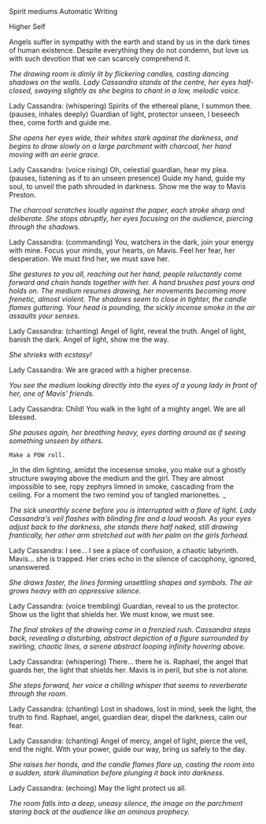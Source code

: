 
Spirit mediums
Automatic Writing

Higher Self

Angels suffer in sympathy with the earth and stand by us in the dark times of human existence. Despite everything they do not condemn, but love us with such devotion that we can scarcely comprehend it.



_The drawing room is dimly lit by flickering candles, casting dancing shadows on the walls. Lady Cassandra stands at the centre, her eyes half-closed, swaying slightly as she begins to chant in a low, melodic voice._



Lady Cassandra: (whispering) Spirits of the ethereal plane, I summon thee. (pauses, inhales deeply) Guardian of light, protector unseen, I beseech thee, come forth and guide me.

_She opens her eyes wide, their whites stark against the darkness, and begins to draw slowly on a large parchment with charcoal, her hand moving with an eerie grace._

Lady Cassandra: (voice rising) Oh, celestial guardian, hear my plea. (pauses, listening as if to an unseen presence) Guide my hand, guide my soul, to unveil the path shrouded in darkness. Show me the way to Mavis Preston.

_The charcoal scratches loudly against the paper, each stroke sharp and deliberate. She stops abruptly, her eyes focusing on the audience, piercing through the shadows._

Lady Cassandra: (commanding) You, watchers in the dark, join your energy with mine. Focus your minds, your hearts, on Mavis. Feel her fear, her desperation. We must find her, we must save her.

_She gestures to you all, reaching out her hand, people reluctantly come forward and chain hands together with her. A hand brushes past yours and holds on. The medium resumes drawing, her movements becoming more frenetic, almost violent. The shadows seem to close in tighter, the candle flames guttering. Your head is pounding, the sickly incense smoke in the air assaults your senses._

Lady Cassandra: (chanting) Angel of light, reveal the truth. Angel of light, banish the dark. Angel of light, show me the way.

_She shrieks with ecstasy!_

Lady Cassandra: We are graced with a higher precense.

_You see the medium looking directly into the eyes of a young lady in front of her, one of Mavis' friends._

Lady Cassandra: Child! You walk in the light of a mighty angel. We are all blessed.

_She pauses again, her breathing heavy, eyes darting around as if seeing something unseen by others._

	Make a POW roll.

_In the dim lighting, amidst the incesense smoke, you make out a ghostly structure swaying above the medium and the girl. They are almost impossible to see, ropy zephyrs limned in smoke, cascading from the ceiling. For a moment the two remind you of tangled marionettes. _

_The sick unearthly scene before you is interrupted with a flare of light. Lady Cassandra's veil flashes with blinding fire and a loud woosh. As your eyes adjust back to the darkness, she stands there half naked, still drawing frantically, her other arm stretched out with her palm on the girls forhead._

Lady Cassandra: I see... I see a place of confusion, a chaotic labyrinth. Mavis... she is trapped. Her cries echo in the silence of cacophony, ignored, unanswered.

_She draws faster, the lines forming unsettling shapes and symbols. The air grows heavy with an oppressive silence._

Lady Cassandra: (voice trembling) Guardian, reveal to us the protector. Show us the light that shields her. We must know, we must see.

_The final strokes of the drawing come in a frenzied rush. Cassandra steps back, revealing a disturbing, abstract depiction of a figure surrounded by swirling, chaotic lines, a serene abstract looping infinity hovering above._

Lady Cassandra: (whispering) There... there he is. Raphael, the angel that guards her, the light that shields her. Mavis is in peril, but she is not alone.

_She steps forward, her voice a chilling whisper that seems to reverberate through the room._

Lady Cassandra: (chanting) Lost in shadows, lost in mind, seek the light, the truth to find. Raphael, angel, guardian dear, dispel the darkness, calm our fear.

Lady Cassandra: (chanting) Angel of mercy, angel of light, pierce the veil, end the night. With your power, guide our way, bring us safely to the day.

_She raises her hands, and the candle flames flare up, casting the room into a sudden, stark illumination before plunging it back into darkness._

Lady Cassandra: (echoing) May the light protect us all.

_The room falls into a deep, uneasy silence, the image on the parchment staring back at the audience like an ominous prophecy._